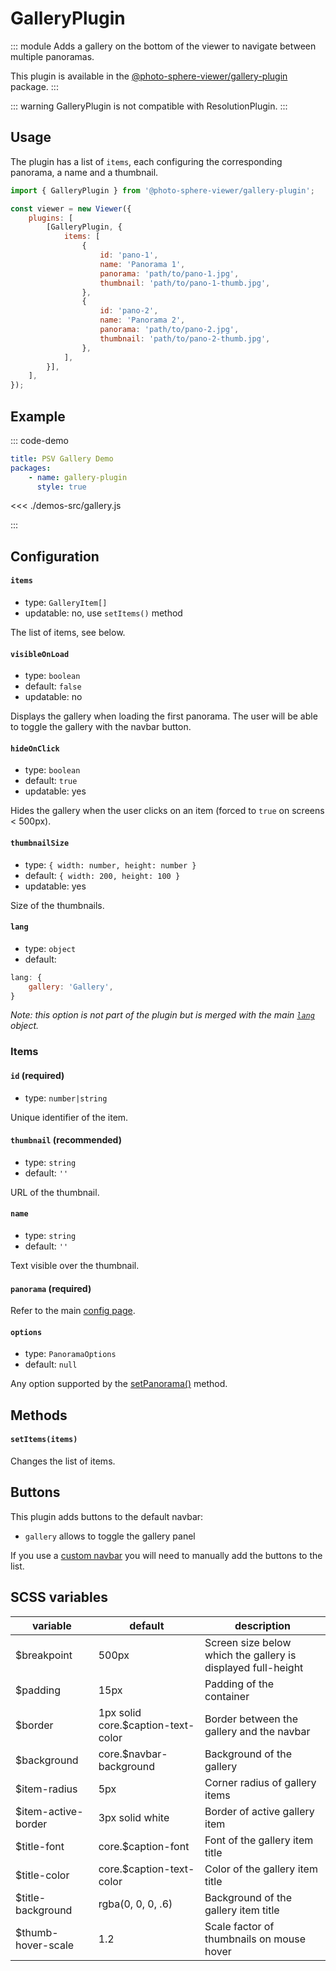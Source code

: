 # GalleryPlugin <Badge text="Styles"/>

<Badges module="gallery-plugin"/>

::: module
<ApiButton page="modules/GalleryPlugin.html"/>
Adds a gallery on the bottom of the viewer to navigate between multiple panoramas.

This plugin is available in the [@photo-sphere-viewer/gallery-plugin](https://www.npmjs.com/package/@photo-sphere-viewer/gallery-plugin) package.
:::

::: warning
GalleryPlugin is not compatible with ResolutionPlugin.
:::

## Usage

The plugin has a list of `items`, each configuring the corresponding panorama, a name and a thumbnail.

```js
import { GalleryPlugin } from '@photo-sphere-viewer/gallery-plugin';

const viewer = new Viewer({
    plugins: [
        [GalleryPlugin, {
            items: [
                {
                    id: 'pano-1',
                    name: 'Panorama 1',
                    panorama: 'path/to/pano-1.jpg',
                    thumbnail: 'path/to/pano-1-thumb.jpg',
                },
                {
                    id: 'pano-2',
                    name: 'Panorama 2',
                    panorama: 'path/to/pano-2.jpg',
                    thumbnail: 'path/to/pano-2-thumb.jpg',
                },
            ],
        }],
    ],
});
```

## Example

::: code-demo

```yaml
title: PSV Gallery Demo
packages:
    - name: gallery-plugin
      style: true
```

<<< ./demos-src/gallery.js

:::

## Configuration

#### `items`

-   type: `GalleryItem[]`
-   updatable: no, use `setItems()` method

The list of items, see below.

#### `visibleOnLoad`

-   type: `boolean`
-   default: `false`
-   updatable: no

Displays the gallery when loading the first panorama. The user will be able to toggle the gallery with the navbar button.

#### `hideOnClick`

-   type: `boolean`
-   default: `true`
-   updatable: yes

Hides the gallery when the user clicks on an item (forced to `true` on screens < 500px).

#### `thumbnailSize`

-   type: `{ width: number, height: number }`
-   default: `{ width: 200, height: 100 }`
-   updatable: yes

Size of the thumbnails.

#### `lang`

-   type: `object`
-   default:

```js
lang: {
    gallery: 'Gallery',
}
```

_Note: this option is not part of the plugin but is merged with the main [`lang`](../guide/config.md#lang) object._

### Items

#### `id` (required)

-   type: `number|string`

Unique identifier of the item.

#### `thumbnail` (recommended)

-   type: `string`
-   default: `''`

URL of the thumbnail.

#### `name`

-   type: `string`
-   default: `''`

Text visible over the thumbnail.

#### `panorama` (required)

Refer to the main [config page](../guide/config.md#panorama-required).

#### `options`

-   type: `PanoramaOptions`
-   default: `null`

Any option supported by the [setPanorama()](../guide/methods.md#setpanorama-panorama-options-promise) method.

## Methods

#### `setItems(items)`

Changes the list of items.

## Buttons

This plugin adds buttons to the default navbar:

-   `gallery` allows to toggle the gallery panel

If you use a [custom navbar](../guide/navbar.md) you will need to manually add the buttons to the list.

## SCSS variables

| variable            | default                            | description                                                  |
| ------------------- | ---------------------------------- | ------------------------------------------------------------ |
| $breakpoint         | 500px                              | Screen size below which the gallery is displayed full-height |
| $padding            | 15px                               | Padding of the container                                     |
| $border             | 1px solid core.$caption-text-color | Border between the gallery and the navbar                    |
| $background         | core.$navbar-background            | Background of the gallery                                    |
| $item-radius        | 5px                                | Corner radius of gallery items                               |
| $item-active-border | 3px solid white                    | Border of active gallery item                                |
| $title-font         | core.$caption-font                 | Font of the gallery item title                               |
| $title-color        | core.$caption-text-color           | Color of the gallery item title                              |
| $title-background   | rgba(0, 0, 0, .6)                  | Background of the gallery item title                         |
| $thumb-hover-scale  | 1.2                                | Scale factor of thumbnails on mouse hover                    |
